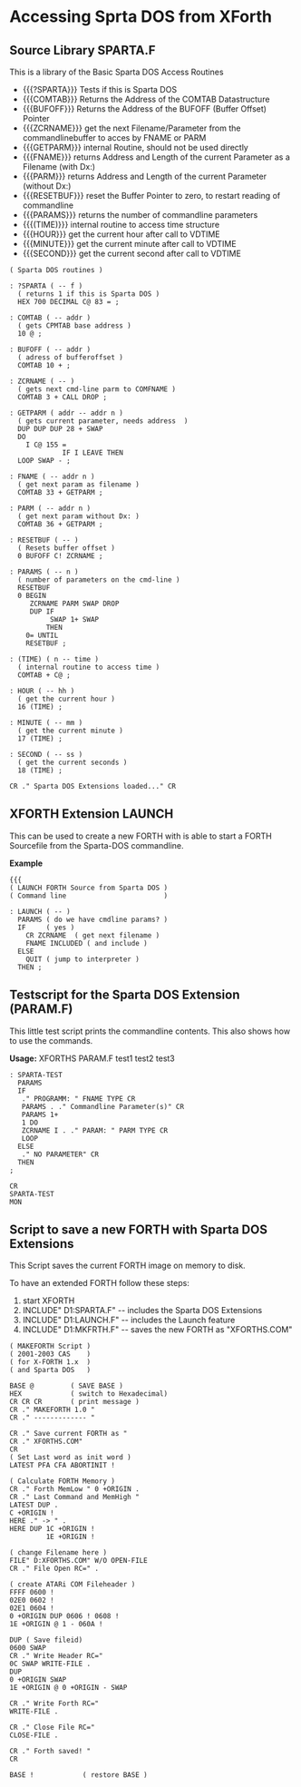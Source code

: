   
# Accessing Sprta DOS from XForth  
  
  
## Source Library SPARTA.F  
  
This is a library of the Basic Sparta DOS Access Routines  
  
- {{{?SPARTA}}} Tests if this is Sparta DOS  
- {{{COMTAB}}} Returns the Address of the COMTAB Datastructure  
- {{{BUFOFF}}} Returns the Address of the BUFOFF (Buffer Offset) Pointer  
- {{{ZCRNAME}}} get the next Filename/Parameter from the commandlinebuffer to acces by FNAME or PARM  
- {{{GETPARM}}} internal Routine, should not be used directly  
- {{{FNAME}}} returns Address and Length of the current Parameter as a Filename (with Dx:)  
- {{{PARM}}} returns Address and Length of the current Parameter (without Dx:)  
- {{{RESETBUF}}} reset the Buffer Pointer to zero, to restart reading of commandline  
- {{{PARAMS}}} returns the number of commandline parameters  
- {{{(TIME)}}} internal routine to access time structure  
- {{{HOUR}}} get the current hour after call to VDTIME  
- {{{MINUTE}}} get the current minute after call to VDTIME  
- {{{SECOND}}} get the current second after call to VDTIME  
  
```
( Sparta DOS routines )

: ?SPARTA ( -- f )
  ( returns 1 if this is Sparta DOS )
  HEX 700 DECIMAL C@ 83 = ;

: COMTAB ( -- addr )
  ( gets CPMTAB base address )
  10 @ ;

: BUFOFF ( -- addr )
  ( adress of bufferoffset )
  COMTAB 10 + ;

: ZCRNAME ( -- )
  ( gets next cmd-line parm to COMFNAME )
  COMTAB 3 + CALL DROP ;

: GETPARM ( addr -- addr n )
  ( gets current parameter, needs address  )
  DUP DUP DUP 28 + SWAP
  DO
    I C@ 155 =
             IF I LEAVE THEN
  LOOP SWAP - ;

: FNAME ( -- addr n )
  ( get next param as filename )
  COMTAB 33 + GETPARM ;

: PARM ( -- addr n )
  ( get next param without Dx: )
  COMTAB 36 + GETPARM ;

: RESETBUF ( -- )
  ( Resets buffer offset )
  0 BUFOFF C! ZCRNAME ;

: PARAMS ( -- n )
  ( number of parameters on the cmd-line )
  RESETBUF
  0 BEGIN
     ZCRNAME PARM SWAP DROP
     DUP IF
          SWAP 1+ SWAP
         THEN
    0= UNTIL
    RESETBUF ;

: (TIME) ( n -- time )
  ( internal routine to access time )
  COMTAB + C@ ;

: HOUR ( -- hh )
  ( get the current hour )
  16 (TIME) ;

: MINUTE ( -- mm )
  ( get the current minute )
  17 (TIME) ;

: SECOND ( -- ss )
  ( get the current seconds )
  18 (TIME) ;

CR ." Sparta DOS Extensions loaded..." CR

```
  
## XFORTH Extension LAUNCH  
  
This can be used to create a new FORTH with is able to start a FORTH Sourcefile from the Sparta-DOS commandline.  
  
__Example__  
```
{{{
( LAUNCH FORTH Source from Sparta DOS )
( Command line                        )

: LAUNCH ( -- )
  PARAMS ( do we have cmdline params? )
  IF     ( yes )
    CR ZCRNAME  ( get next filename )
    FNAME INCLUDED ( and include )
  ELSE
    QUIT ( jump to interpreter )
  THEN ;
```
  
## Testscript for the Sparta DOS Extension (PARAM.F)  
  
This little test script prints the commandline contents. This also shows how to use the commands.  
  
__Usage:__ XFORTHS PARAM.F test1 test2 test3  
```
: SPARTA-TEST
  PARAMS
  IF
   ." PROGRAMM: " FNAME TYPE CR
   PARAMS . ." Commandline Parameter(s)" CR
   PARAMS 1+
   1 DO
   ZCRNAME I . ." PARAM: " PARM TYPE CR
   LOOP
  ELSE
   ." NO PARAMETER" CR
  THEN
;

CR
SPARTA-TEST
MON
```
  
## Script to save a new FORTH with Sparta DOS Extensions  
  
This Script saves the current FORTH image on memory to disk.  
  
To have an extended FORTH follow these steps:  
  
1. start XFORTH  
1. INCLUDE" D1:SPARTA.F"   -- includes the Sparta DOS Extensions  
1. INCLUDE" D1:LAUNCH.F"  -- includes the Launch feature  
1. INCLUDE" D1:MKFRTH.F"  -- saves the new FORTH as "XFORTHS.COM"  
  
```
( MAKEFORTH Script )
( 2001-2003 CAS    )
( for X-FORTH 1.x  )
( and Sparta DOS   )

BASE @         ( SAVE BASE )
HEX            ( switch to Hexadecimal)
CR CR CR       ( print message )
CR ." MAKEFORTH 1.0 "
CR ." ------------- "

CR ." Save current FORTH as "
CR ." XFORTHS.COM"
CR
( Set Last word as init word )
LATEST PFA CFA ABORTINIT !

( Calculate FORTH Memory )
CR ." Forth MemLow " 0 +ORIGIN .
CR ." Last Command and MemHigh "
LATEST DUP .
C +ORIGIN !
HERE ." -> " .
HERE DUP 1C +ORIGIN !
         1E +ORIGIN !

( change Filename here )
FILE" D:XFORTHS.COM" W/O OPEN-FILE
CR ." File Open RC=" .

( create ATARi COM Fileheader )
FFFF 0600 !
02E0 0602 !
02E1 0604 !
0 +ORIGIN DUP 0606 ! 0608 !
1E +ORIGIN @ 1 - 060A !

DUP ( Save fileid)
0600 SWAP
CR ." Write Header RC="
0C SWAP WRITE-FILE .
DUP
0 +ORIGIN SWAP
1E +ORIGIN @ 0 +ORIGIN - SWAP

CR ." Write Forth RC="
WRITE-FILE .

CR ." Close File RC="
CLOSE-FILE .

CR ." Forth saved! "
CR

BASE !            ( restore BASE )
```
  
